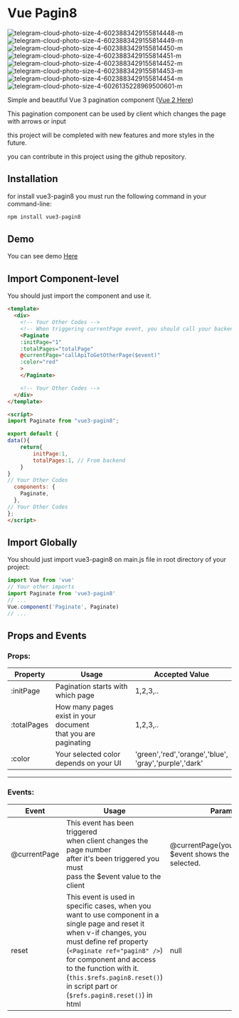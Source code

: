 # Vue Pagin8
![telegram-cloud-photo-size-4-6023883429155814448-m](https://github.com/F4RAN/vue3-pagin8/assets/25338592/a7eef7b1-1dc4-4550-a75b-a1f86d4fbf29)
![telegram-cloud-photo-size-4-6023883429155814449-m](https://github.com/F4RAN/vue3-pagin8/assets/25338592/99ca110a-02e4-46a5-994d-eebad98588a4)
![telegram-cloud-photo-size-4-6023883429155814450-m](https://github.com/F4RAN/vue3-pagin8/assets/25338592/6dd0eee4-20be-425b-8074-c2a4f60177ec)
![telegram-cloud-photo-size-4-6023883429155814451-m](https://github.com/F4RAN/vue3-pagin8/assets/25338592/352ee844-9460-455b-8c93-4b9f70447757)
![telegram-cloud-photo-size-4-6023883429155814452-m](https://github.com/F4RAN/vue3-pagin8/assets/25338592/946d23d4-551c-428f-b819-bcf144a461a0)
![telegram-cloud-photo-size-4-6023883429155814453-m](https://github.com/F4RAN/vue3-pagin8/assets/25338592/5e3de1ac-377c-4b14-879f-72c8be6f33c3)
![telegram-cloud-photo-size-4-6023883429155814454-m](https://github.com/F4RAN/vue3-pagin8/assets/25338592/b0cee1b8-496d-4a07-adfb-1a399e708453)
![telegram-cloud-photo-size-4-6026135228969500601-m](https://github.com/F4RAN/vue3-pagin8/assets/25338592/af798d9e-9adb-44b4-a73d-b8d86f0573ba)


Simple and beautiful Vue 3 pagination component ([Vue 2 Here](https://www.npmjs.com/package/vue-pagin8))

This pagination component can be used by client which changes the page with arrows or input

this project will be completed with new features and more styles in the future.

you can contribute in this project using the github repository.

## Installation
for install vue3-pagin8 you must run the following command in your command-line:
```bash
npm install vue3-pagin8
```

## Demo
You can see demo [Here](https://f4ran.github.io/vue3-pagin8/)

## Import Component-level

You should just import the component and use it.


```html
<template>
  <div>
    <!-- Your Other Codes -->
    <!-- When triggering currentPage event, you should call your backend api to get $event page that shows the selected page by client -->
    <Paginate 
    :initPage="1" 
    :totalPages="totalPage" 
    @currentPage="callApiToGetOtherPage($event)"
    :color="red"
    >
    </Paginate>

    <!-- Your Other Codes -->
  </div>
</template>

<script>
import Paginate from "vue3-pagin8";

export default {
data(){
    return{
        initPage:1,
        totalPages:1, // From backend
    }
}
// Your Other Codes
  components: {
    Paginate,
  },
// Your Other Codes
};
</script>
```

## Import Globally
You should just import vue3-pagin8 on main.js file in root directory of your project:
```javascript
import Vue from 'vue'
// Your other imports
import Paginate from 'vue3-pagin8'
// ...
Vue.component('Paginate', Paginate)
// ...

```

## Props and Events

### Props:
| Property | Usage | Accepted Value |
| -------- | -------- | -------- |
| :initPage | Pagination starts with which page | 1,2,3,.. |
| :totalPages | How many pages exist in your document <br> that you are paginating | 1,2,3,..|
| :color | Your selected color depends on your UI |'green','red','orange','blue',<br>'gray','purple','dark'|

<hr>

### Events:
| Event | Usage | Parameters |
| -------- | -------- | -------- |
| @currentPage | This event has been triggered <br> when client changes the page number <br> after it's been triggered you must <br> pass the $event value to the client  | @currentPage(yourApiCall($event)) <br> $event shows the page that client selected.
| reset | This event is used in specific cases, when you want to use component in a single page and reset it when v-if changes, you must define ref property (`<Paginate ref="pagin8" />`) for component and access to the function with it. (`this.$refs.pagin8.reset()`) in script part or (`$refs.pagin8.reset()`) in html | null |
